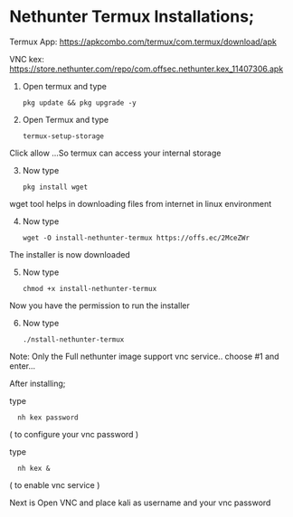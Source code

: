 # Nethunter Termux Installations;

Termux App: https://apkcombo.com/termux/com.termux/download/apk

VNC kex: https://store.nethunter.com/repo/com.offsec.nethunter.kex_11407306.apk


1) Open termux and type

       pkg update && pkg upgrade -y
   
2) Open Termux and type

       termux-setup-storage

Click allow ...So termux can access your internal storage


3) Now type 

       pkg install wget

wget tool helps in downloading files from internet in linux environment


4) Now type 

       wget -O install-nethunter-termux https://offs.ec/2MceZWr

The installer is now downloaded


5) Now type

       chmod +x install-nethunter-termux

Now you have the permission to run the installer


6) Now type 

       ./nstall-nethunter-termux


Note: Only the Full nethunter image support vnc service..
choose #1 and enter...




After installing;

   type
     
      nh kex password 
      
   ( to configure your vnc password )
  
   type 
       
      nh kex &
      
   ( to enable vnc service )


Next is Open VNC and place kali as username and your vnc password 
